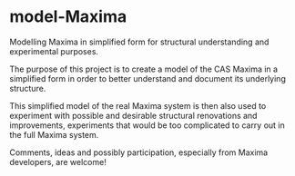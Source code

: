 # model-Maxima
Modelling Maxima in simplified form for structural understanding and experimental purposes.

The purpose of this project is to create a model of the CAS Maxima in a simplified form in order to better understand and document its underlying structure. 

This simplified model of the real Maxima system is then also used to experiment with possible and desirable structural renovations and improvements, experiments that would be too complicated to carry out in the full Maxima system.

Comments, ideas and possibly participation, especially from Maxima developers, are welcome!
